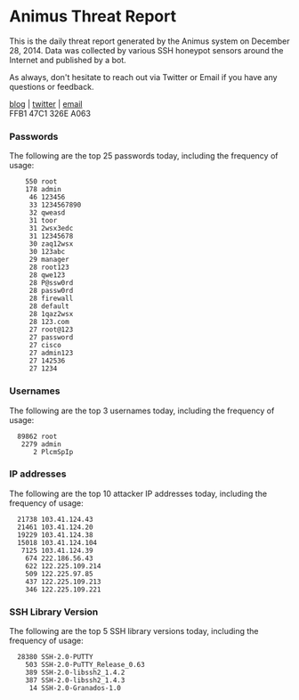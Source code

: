 # Animus Threat Report

This is the daily threat report generated by the Animus system on December 28, 2014. Data was collected by various SSH honeypot sensors around the Internet and published by a bot.  

As always, don't hesitate to reach out via Twitter or Email if you have any questions or feedback.  

[blog](http://morris.guru) | [twitter](https://twitter.com/andrew___morris) | [email](mailto:andrew@morris.guru)  
FFB1 47C1 326E A063  
### Passwords
The following are the top 25 passwords today, including the frequency of usage:
```
    550 root
    178 admin
     46 123456
     33 1234567890
     32 qweasd
     31 toor
     31 2wsx3edc
     31 12345678
     30 zaq12wsx
     30 123abc
     29 manager
     28 root123
     28 qwe123
     28 P@ssw0rd
     28 passw0rd
     28 firewall
     28 default
     28 1qaz2wsx
     28 123.com
     27 root@123
     27 password
     27 cisco
     27 admin123
     27 142536
     27 1234
```

### Usernames
The following are the top 3 usernames today, including the frequency of usage:
```
  89862 root
   2279 admin
      2 PlcmSpIp
```

### IP addresses
The following are the top 10 attacker IP addresses today, including the frequency of usage:
```
  21738 103.41.124.43
  21461 103.41.124.20
  19229 103.41.124.38
  15018 103.41.124.104
   7125 103.41.124.39
    674 222.186.56.43
    622 122.225.109.214
    509 122.225.97.85
    437 122.225.109.213
    346 122.225.109.221
```

### SSH Library Version
The following are the top 5 SSH library versions today, including the frequency of usage:
```
  28380 SSH-2.0-PUTTY
    503 SSH-2.0-PuTTY_Release_0.63
    389 SSH-2.0-libssh2_1.4.2
    387 SSH-2.0-libssh2_1.4.3
     14 SSH-2.0-Granados-1.0
```
